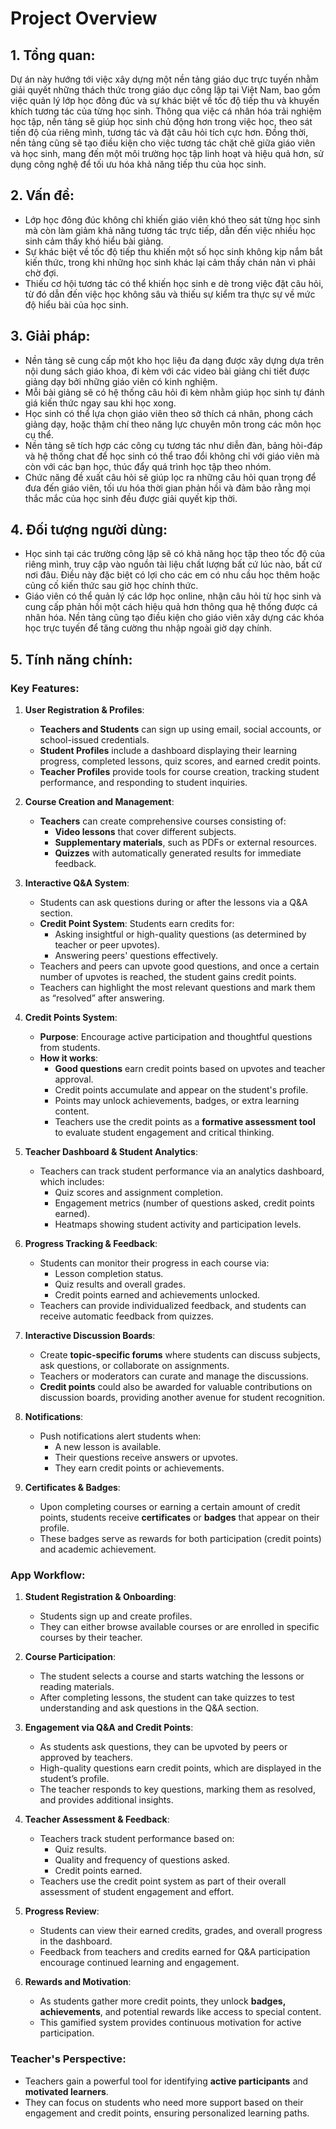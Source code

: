 # Project Overview

## **1. Tổng quan:**

Dự án này hướng tới việc xây dựng một nền tảng giáo dục trực tuyến nhằm giải quyết những thách thức trong giáo dục công lập tại Việt Nam, bao gồm việc quản lý lớp học đông đúc và sự khác biệt về tốc độ tiếp thu và khuyến khích tương tác của từng học sinh. Thông qua việc cá nhân hóa trải nghiệm học tập, nền tảng sẽ giúp học sinh chủ động hơn trong việc học, theo sát tiến độ của riêng mình, tương tác và đặt câu hỏi tích cực hơn. Đồng thời, nền tảng cũng sẽ tạo điều kiện cho việc tương tác chặt chẽ giữa giáo viên và học sinh, mang đến một môi trường học tập linh hoạt và hiệu quả hơn, sử dụng công nghệ để tối ưu hóa khả năng tiếp thu của học sinh.

## **2. Vấn đề:**

- Lớp học đông đúc không chỉ khiến giáo viên khó theo sát từng học sinh mà còn làm giảm khả năng tương tác trực tiếp, dẫn đến việc nhiều học sinh cảm thấy khó hiểu bài giảng.
- Sự khác biệt về tốc độ tiếp thu khiến một số học sinh không kịp nắm bắt kiến thức, trong khi những học sinh khác lại cảm thấy chán nản vì phải chờ đợi.
- Thiếu cơ hội tương tác có thể khiến học sinh e dè trong việc đặt câu hỏi, từ đó dẫn đến việc học không sâu và thiếu sự kiểm tra thực sự về mức độ hiểu bài của học sinh.

## **3. Giải pháp:**

- Nền tảng sẽ cung cấp một kho học liệu đa dạng được xây dựng dựa trên nội dung sách giáo khoa, đi kèm với các video bài giảng chi tiết được giảng dạy bởi những giáo viên có kinh nghiệm.
- Mỗi bài giảng sẽ có hệ thống câu hỏi đi kèm nhằm giúp học sinh tự đánh giá kiến thức ngay sau khi học xong.
- Học sinh có thể lựa chọn giáo viên theo sở thích cá nhân, phong cách giảng dạy, hoặc thậm chí theo năng lực chuyên môn trong các môn học cụ thể.
- Nền tảng sẽ tích hợp các công cụ tương tác như diễn đàn, bảng hỏi-đáp và hệ thống chat để học sinh có thể trao đổi không chỉ với giáo viên mà còn với các bạn học, thúc đẩy quá trình học tập theo nhóm.
- Chức năng đề xuất câu hỏi sẽ giúp lọc ra những câu hỏi quan trọng để đưa đến giáo viên, tối ưu hóa thời gian phản hồi và đảm bảo rằng mọi thắc mắc của học sinh đều được giải quyết kịp thời.

## **4. Đối tượng người dùng:**

- Học sinh tại các trường công lập sẽ có khả năng học tập theo tốc độ của riêng mình, truy cập vào nguồn tài liệu chất lượng bất cứ lúc nào, bất cứ nơi đâu. Điều này đặc biệt có lợi cho các em có nhu cầu học thêm hoặc củng cố kiến thức sau giờ học chính thức.
- Giáo viên có thể quản lý các lớp học online, nhận câu hỏi từ học sinh và cung cấp phản hồi một cách hiệu quả hơn thông qua hệ thống được cá nhân hóa. Nền tảng cũng tạo điều kiện cho giáo viên xây dựng các khóa học trực tuyến để tăng cường thu nhập ngoài giờ dạy chính.

## **5. Tính năng chính:**

### **Key Features**:

1. **User Registration & Profiles**:

   - **Teachers and Students** can sign up using email, social accounts, or school-issued credentials.
   - **Student Profiles** include a dashboard displaying their learning progress, completed lessons, quiz scores, and earned credit points.
   - **Teacher Profiles** provide tools for course creation, tracking student performance, and responding to student inquiries.

2. **Course Creation and Management**:

   - **Teachers** can create comprehensive courses consisting of:
     - **Video lessons** that cover different subjects.
     - **Supplementary materials**, such as PDFs or external resources.
     - **Quizzes** with automatically generated results for immediate feedback.

3. **Interactive Q&A System**:

   - Students can ask questions during or after the lessons via a Q&A section.
   - **Credit Point System**: Students earn credits for:
     - Asking insightful or high-quality questions (as determined by teacher or peer upvotes).
     - Answering peers' questions effectively.
   - Teachers and peers can upvote good questions, and once a certain number of upvotes is reached, the student gains credit points.
   - Teachers can highlight the most relevant questions and mark them as “resolved” after answering.

4. **Credit Points System**:
   - **Purpose**: Encourage active participation and thoughtful questions from students.
   - **How it works**:
     - **Good questions** earn credit points based on upvotes and teacher approval.
     - Credit points accumulate and appear on the student's profile.
     - Points may unlock achievements, badges, or extra learning content.
     - Teachers use the credit points as a **formative assessment tool** to evaluate student engagement and critical thinking.
5. **Teacher Dashboard & Student Analytics**:
   - Teachers can track student performance via an analytics dashboard, which includes:
     - Quiz scores and assignment completion.
     - Engagement metrics (number of questions asked, credit points earned).
     - Heatmaps showing student activity and participation levels.
6. **Progress Tracking & Feedback**:

   - Students can monitor their progress in each course via:
     - Lesson completion status.
     - Quiz results and overall grades.
     - Credit points earned and achievements unlocked.
   - Teachers can provide individualized feedback, and students can receive automatic feedback from quizzes.

7. **Interactive Discussion Boards**:

   - Create **topic-specific forums** where students can discuss subjects, ask questions, or collaborate on assignments.
   - Teachers or moderators can curate and manage the discussions.
   - **Credit points** could also be awarded for valuable contributions on discussion boards, providing another avenue for student recognition.

8. **Notifications**:

   - Push notifications alert students when:
     - A new lesson is available.
     - Their questions receive answers or upvotes.
     - They earn credit points or achievements.

9. **Certificates & Badges**:
   - Upon completing courses or earning a certain amount of credit points, students receive **certificates** or **badges** that appear on their profile.
   - These badges serve as rewards for both participation (credit points) and academic achievement.

### **App Workflow**:

1. **Student Registration & Onboarding**:

   - Students sign up and create profiles.
   - They can either browse available courses or are enrolled in specific courses by their teacher.

2. **Course Participation**:

   - The student selects a course and starts watching the lessons or reading materials.
   - After completing lessons, the student can take quizzes to test understanding and ask questions in the Q&A section.

3. **Engagement via Q&A and Credit Points**:

   - As students ask questions, they can be upvoted by peers or approved by teachers.
   - High-quality questions earn credit points, which are displayed in the student’s profile.
   - The teacher responds to key questions, marking them as resolved, and provides additional insights.

4. **Teacher Assessment & Feedback**:

   - Teachers track student performance based on:
     - Quiz results.
     - Quality and frequency of questions asked.
     - Credit points earned.
   - Teachers use the credit point system as part of their overall assessment of student engagement and effort.

5. **Progress Review**:

   - Students can view their earned credits, grades, and overall progress in the dashboard.
   - Feedback from teachers and credits earned for Q&A participation encourage continued learning and engagement.

6. **Rewards and Motivation**:
   - As students gather more credit points, they unlock **badges, achievements**, and potential rewards like access to special content.
   - This gamified system provides continuous motivation for active participation.

### **Teacher's Perspective**:

- Teachers gain a powerful tool for identifying **active participants** and **motivated learners**.
- They can focus on students who need more support based on their engagement and credit points, ensuring personalized learning paths.